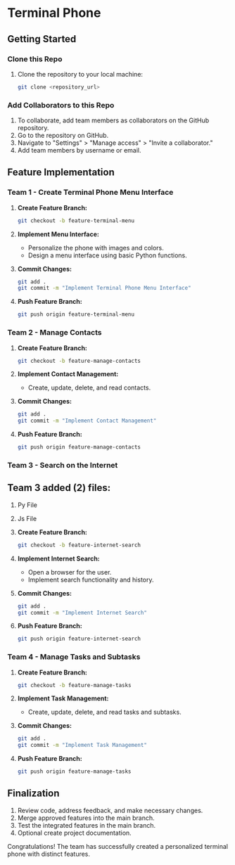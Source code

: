 # Terminal Phone

## Getting Started

### Clone this Repo

1. Clone the repository to your local machine:

   ```bash
   git clone <repository_url>
   ```

### Add Collaborators to this Repo

1. To collaborate, add team members as collaborators on the GitHub repository.
2. Go to the repository on GitHub.
3. Navigate to "Settings" > "Manage access" > "Invite a collaborator."
4. Add team members by username or email.

## Feature Implementation

### Team 1 - Create Terminal Phone Menu Interface

1. **Create Feature Branch:**

   ```bash
   git checkout -b feature-terminal-menu
   ```

2. **Implement Menu Interface:**

   - Personalize the phone with images and colors.
   - Design a menu interface using basic Python functions.

3. **Commit Changes:**

   ```bash
   git add .
   git commit -m "Implement Terminal Phone Menu Interface"
   ```

4. **Push Feature Branch:**

   ```bash
   git push origin feature-terminal-menu
   ```

### Team 2 - Manage Contacts

1. **Create Feature Branch:**

   ```bash
   git checkout -b feature-manage-contacts
   ```

2. **Implement Contact Management:**

   - Create, update, delete, and read contacts.

3. **Commit Changes:**

   ```bash
   git add .
   git commit -m "Implement Contact Management"
   ```

4. **Push Feature Branch:**

   ```bash
   git push origin feature-manage-contacts
   ```

### Team 3 - Search on the Internet

## Team 3 added (2) files:

1. Py File
2. Js File
3. **Create Feature Branch:**

   ```bash
   git checkout -b feature-internet-search
   ```

4. **Implement Internet Search:**

   - Open a browser for the user.
   - Implement search functionality and history.

5. **Commit Changes:**

   ```bash
   git add .
   git commit -m "Implement Internet Search"
   ```

6. **Push Feature Branch:**

   ```bash
   git push origin feature-internet-search
   ```

### Team 4 - Manage Tasks and Subtasks

1. **Create Feature Branch:**

   ```bash
   git checkout -b feature-manage-tasks
   ```

2. **Implement Task Management:**

   - Create, update, delete, and read tasks and subtasks.

3. **Commit Changes:**

   ```bash
   git add .
   git commit -m "Implement Task Management"
   ```

4. **Push Feature Branch:**

   ```bash
   git push origin feature-manage-tasks
   ```

## Finalization

1. Review code, address feedback, and make necessary changes.
2. Merge approved features into the main branch.
3. Test the integrated features in the main branch.
4. Optional create project documentation.

Congratulations! The team has successfully created a personalized terminal phone with distinct features.
